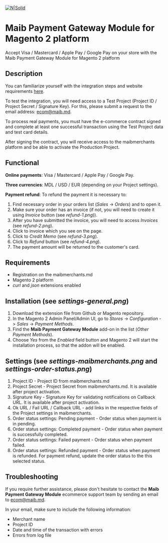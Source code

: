 [![N|Solid](https://www.maib.md/images/logo.svg)](https://www.maib.md)

# Maib Payment Gateway Module for Magento 2 platform
Accept Visa / Mastercard / Apple Pay / Google Pay on your store with the Maib Payment Gateway Module for Magento 2 platform

## Description
You can familiarize yourself with the integration steps and website requirements [here](https://docs.maibmerchants.md/en/integration-steps-and-requirements).

To test the integration, you will need access to a Test Project (Project ID / Project Secret / Signature Key). For this, please submit a request to the email address: ecom@maib.md.

To process real payments, you must have the e-commerce contract signed and complete at least one successful transaction using the Test Project data and test card details.

After signing the contract, you will receive access to the maibmerchants platform and be able to activate the Production Project.

## Functional
**Online payments**: Visa / Mastercard / Apple Pay / Google Pay.

**Three currencies**: MDL / USD / EUR (depending on your Project settings).

**Payment refund**:
To refund the payment it is necessary to:
1. Find necessary order in your orders list (_Sales_ -> _Orders_) and to open it.
2. Make sure your order has an invoice (if not, you will need to create it using _Invoice_ button (see _refund-1.png_)).
3. After you have submitted the invoice, you will need to access _Invoices_ (see _refund-2.png_).
4. Click to invoice which you see on the page.
5. Click to _Credit Memo_ (see _refund-3.png_).
6. Click to _Refund_ button (see _refund-4.png_).
7. The payment amount will be returned to the customer's card.

## Requirements
- Registration on the maibmerchants.md
- Magento 2 platform
- _curl_ and _json_ extensions enabled

## Installation (see _settings-general.png_)
1. Download the extension file from Github or Magento repository.
2. In the Magento 2 Admin Panel/Admin UI, go to _Stores_ -> _Configuration_ -> _Sales_ -> _Payment Methods_.
3. Find the **Maib Payment Gateway Module** add-on in the list (_Other Payment Methods_).
4. Choose _Yes_ from the _Enabled_ field button and Magento 2 will start the installation process, so that the addon will be enabled.

## Settings (see _settings-maibmerchants.png_ and _settings-order-status.png_)
1. Project ID - Project ID from maibmerchants.md
2. Project Secret - Project Secret from maibmerchants.md. It is available after project activation.
3. Signature Key - Signature Key for validating notifications on Callback URL. It is available after project activation.
4. Ok URL / Fail URL / Callback URL - add links in the respective fields of the Project settings in maibmerchants.
5. Order status settings: Pending payment - Order status when payment is in pending.
6. Order status settings: Completed payment - Order status when payment is successfully completed.
7. Order status settings: Failed payment - Order status when payment failed.
8. Order status settings: Refunded payment - Order status when payment is refunded. For payment refund, update the order status to the this selected status.

## Troubleshooting
If you require further assistance, please don't hesitate to contact the **Maib Payment Gateway Module** ecommerce support team by sending an email to ecom@maib.md. 

In your email, make sure to include the following information:
- Merchant name
- Project ID
- Date and time of the transaction with errors
- Errors from log file